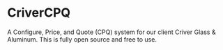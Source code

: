 # CriverCPQ
A Configure, Price, and Quote (CPQ) system for our client Criver Glass &amp; Aluminum. This is fully open source and free to use.
